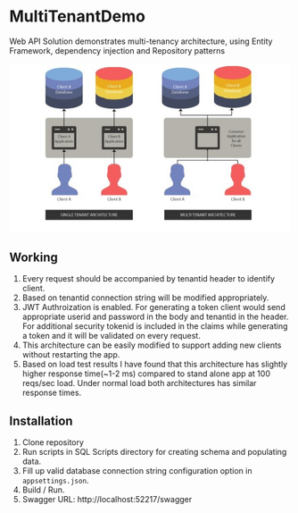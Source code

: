 # MultiTenantDemo

Web API Solution demonstrates multi-tenancy architecture, using Entity Framework, dependency injection and Repository patterns

![Architecture diagram](https://raw.githubusercontent.com/gopikrishnareddy93/MultiTenantDemo/master/assets/architecture.jpg)

## Working
1. Every request should be accompanied by tenantid header to identify client.
2. Based on tenantid connection string will be modified appropriately.
3. JWT Authroization is enabled. For generating a token client would send appropriate userid and password in the body and tenantid in the header. For additional security tokenid is included in the claims while generating a token and it will be validated on every request.
4. This architecture can be easily modified to support adding new clients without restarting the app.
5. Based on load test results I have found that this architecture has slightly higher response time(~1-2 ms) compared to stand alone app at 100 reqs/sec load. Under normal load both architectures has similar response times.

## Installation

1. Clone repository
2. Run scripts in SQL Scripts directory for creating schema and populating data.
3. Fill up valid database connection string configuration option in `appsettings.json`.
4. Build / Run.
5. Swagger URL: http://localhost:52217/swagger

